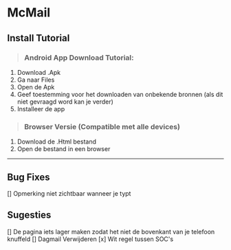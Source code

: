 # McMail


## **Install Tutorial**
>### Android App Download Tutorial:
 1. Download .Apk
 2. Ga naar Files
 3. Open de Apk
 4. Geef toestemming voor het downloaden van onbekende bronnen (als dit niet gevraagd word kan je verder)
 5. Installeer de app

>### Browser Versie (Compatible met alle devices)
 1. Download de .Html bestand
 2. Open de bestand in een browser

---

## Bug Fixes
 [] Opmerking niet zichtbaar wanneer je typt

## Sugesties
 [] De pagina iets lager maken zodat het niet de bovenkant van je telefoon knuffeld
 [] Dagmail Verwijderen
 [x] Wit regel tussen SOC's
